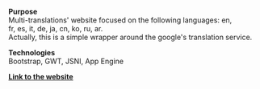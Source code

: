 <html>
<head></head>
<body>

<p>
	<strong>Purpose</strong><br/>
	Multi-translations&#39; website focused on the following languages: en, fr,&nbsp;es,&nbsp;it,&nbsp;de,&nbsp;ja,&nbsp;cn,&nbsp;ko,&nbsp;ru,&nbsp;ar.&nbsp;<br/>
	Actually, this is a simple wrapper around the google&#39;s translation service.
</p>
<p>
			<strong>Technologies</strong><br/>
			Bootstrap, GWT, JSNI, App Engine
</p>
<p>
	<a href="http://pgu-translate.appspot.com/"><strong>Link to the website</strong></a>
</p>

</body>
</html>
